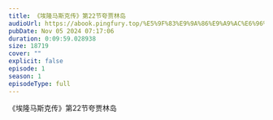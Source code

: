 ```yaml
---
title: 《埃隆马斯克传》第22节夸贾林岛
audioUrl: https://abook.pingfury.top/%E5%9F%83%E9%9A%86%E9%A9%AC%E6%96%AF%E5%85%8B%E4%BC%A0-23-%E7%AC%AC22%E8%8A%82%E5%A4%B8%E8%B4%BE%E6%9E%97%E5%B2%9B-mjwzyizx.mp3
pubDate: Nov 05 2024 07:17:06
duration: 0:09:59.028938
size: 18719
cover: ""
explicit: false
episode: 1
season: 1
episodeType: full
---
```

《埃隆马斯克传》第22节夸贾林岛